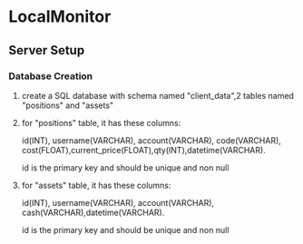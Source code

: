 # LocalMonitor

## Server Setup

### Database Creation
1. create a SQL database with schema named "client_data",2 tables named "positions" and "assets"

2. for "positions" table, it has these columns:
   
     id(INT), username(VARCHAR), account(VARCHAR), code(VARCHAR), cost(FLOAT),current_price(FLOAT),qty(INT),datetime(VARCHAR).
     
     id is the primary key and should be unique and non null
   
4. for "assets" table, it has these columns:
     
     id(INT), username(VARCHAR), account(VARCHAR), cash(VARCHAR),datetime(VARCHAR).
     
     id is the primary key and should be unique and non null
